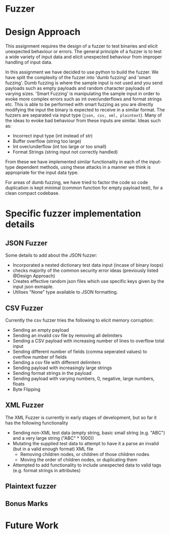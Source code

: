 Fuzzer
===========

# Design Approach
This assignment requires the design of a fuzzer to test binaries and elicit unexpected behaviour or errors.
The general principle of a fuzzer is to test a wide variety of input data and elicit unexpected behaviour from improper handling of input data.

In this assignment we have decided to use python to build the fuzzer. We have split the complexity of the fuzzer into 'dumb fuzzing' and 'smart fuzzing'. Dumb fuzzing is where the sample input is not used and you send payloads such as empty payloads and random character payloads of varying sizes. 'Smart Fuzzing' is manipulating the sample input in order to evoke more complex errors such as int over/underflows and format strings etc. This is able to be performed with smart fuzzing as you are directly modifying the input the binary is expected to receive in a similar format. The fuzzers are separated via input type (`json, csv, xml, plaintext`). Many of the ideas to evoke bad behaviour from these inputs are similar. Ideas such as:
- Incorrect input type (int instead of str)
- Buffer overflow (string too large)
- Int over/underflow (int too large or too small)
- Format Strings (string input not correctly handled)

From these we have implemented similar functionality in each of the input-type dependent methods, using these attacks in a manner we think is appropriate for the input data type.

For areas of dumb fuzzing, we have tried to factor the code so code duplication is kept minimal (common function for empty payload test), for a clean compact codebase.


# Specific fuzzer implementation details
## JSON Fuzzer
Some details to add about the JSON fuzzer:
- Incorporated a nested dictionary test data input (incase of binary loops)
- checks majority of the common security error ideas (previously listed @Design Approach)
- Creates effective random json files which use specific keys given by the input json exmaple.
- Utilises "None" type available to JSON formatting.


## CSV Fuzzer
Currently the csv fuzzer tries the following to elicit memory corruption:  
- Sending an empty payload 
- Sending an invalid csv file by removing all delimiters
- Sending a CSV payload with increasing number of lines to overflow total input
- Sending different number of fields (comma seperated values) to overflow number of fields
- Sending a csv file with different delimiters
- Sending payload with increasingly large strings
- Sending format strings in the payload 
- Sending payload with varying numbers, 0, negative, large numbers, floats
- Byte Flipping 




## XML Fuzzer
The XML Fuzzer is currently in early stages of development, but so far it has the following functionality
- Sending non-XML test data (empty string, basic small string (e.g. "ABC") and a very large string ("ABC" * 1000))
- Mutating the supplied test data to attempt to have it a parse an invalid (but in a valid enough format) XML file
    - Removing children nodes, or children of those children nodes
    - Moving the order of children nodes, or duplicating them
- Attempted to add functionality to include unexpected data to valid tags (e.g. format strings in attributes)

## Plaintext fuzzer

## Bonus Marks

# Future Work
